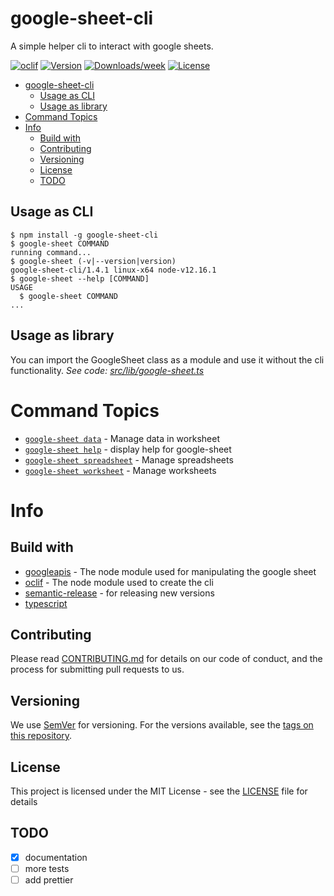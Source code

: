 # google-sheet-cli

A simple helper cli to interact with google sheets.

[![oclif](https://img.shields.io/badge/cli-oclif-brightgreen.svg)](https://oclif.io)
[![Version](https://img.shields.io/npm/v/google-sheet-cli.svg)](https://npmjs.org/package/google-sheet-cli)
[![Downloads/week](https://img.shields.io/npm/dw/google-sheet-cli.svg)](https://npmjs.org/package/google-sheet-cli)
[![License](https://img.shields.io/npm/l/google-sheet-cli.svg)](https://github.com/jroehl/google-sheet-cli/blob/master/package.json)

- [google-sheet-cli](#google-sheet-cli)
  - [Usage as CLI](#usage-as-cli)
  - [Usage as library](#usage-as-library)
- [Command Topics](#command-topics)
- [Info](#info)
  - [Build with](#build-with)
  - [Contributing](#contributing)
  - [Versioning](#versioning)
  - [License](#license)
  - [TODO](#todo)

## Usage as CLI
<!-- usage -->
```sh-session
$ npm install -g google-sheet-cli
$ google-sheet COMMAND
running command...
$ google-sheet (-v|--version|version)
google-sheet-cli/1.4.1 linux-x64 node-v12.16.1
$ google-sheet --help [COMMAND]
USAGE
  $ google-sheet COMMAND
...
```
<!-- usagestop -->

## Usage as library

You can import the GoogleSheet class as a module and use it without the cli functionality.
_See code: [src/lib/google-sheet.ts](https://github.com/jroehl/google-sheet-cli/blob/master/src/lib/google-sheet.ts)_

<!-- commands -->
# Command Topics

* [`google-sheet data`](docs/data.md) - Manage data in worksheet
* [`google-sheet help`](docs/help.md) - display help for google-sheet
* [`google-sheet spreadsheet`](docs/spreadsheet.md) - Manage spreadsheets
* [`google-sheet worksheet`](docs/worksheet.md) - Manage worksheets

<!-- commandsstop -->

# Info

## Build with

- [googleapis](https://github.com/googleapis/googleapis) - The node module used for manipulating the google sheet
- [oclif](https://oclif.io) - The node module used to create the cli
- [semantic-release](https://github.com/semantic-release/semantic-release) - for releasing new versions
- [typescript](https://www.typescriptlang.org)

## Contributing

Please read [CONTRIBUTING.md](CONTRIBUTING.md) for details on our code of conduct, and the process for submitting pull requests to us.

## Versioning

We use [SemVer](http://semver.org/) for versioning. For the versions available, see the [tags on this repository](https://github.com/your/project/tags).

## License

This project is licensed under the MIT License - see the [LICENSE](LICENSE) file for details

## TODO

- [x] documentation
- [ ] more tests
- [ ] add prettier
